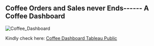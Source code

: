  ## Coffee Orders and Sales never Ends------ A Coffee Dashboard 

![Coffee_Dashboard](https://github.com/user-attachments/assets/1810a192-a3fe-4184-a2bd-0953d11553b6)

Kindly check here: [Coffee Dashboard Tableau Public](https://public.tableau.com/app/profile/ashritha.gugire6328/viz/Simple_Coffee_Sales_Analytics/CoffeeDashboard)
